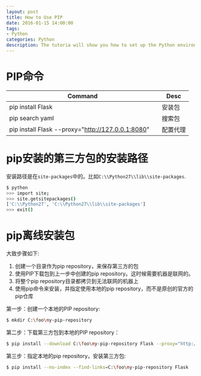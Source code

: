 ```yaml
---
layout: post
title: How to Use PIP
date: 2016-01-15 14:00:00
tags:
- Python
categories: Python
description: The tutoria will show you how to set up the Python environment.
---
```


# PIP命令

|                    Command                            |                 Desc                |
| ----------------------------------------------------- | ----------------------------------- |
| pip install Flask                                     | 安装包                               |
| pip search yaml                                       | 搜索包                               |
| pip install Flask --proxy="http://127.0.0.1:8080"     | 配置代理                             | 


# pip安装的第三方包的安装路径
安装路径是在`site-packages`中的。比如`C:\\Python27\\lib\\site-packages`.    
```bash
$ python
>>> import site;
>>> site.getsitepackages()
['C:\\Python27', 'C:\\Python27\\lib\\site-packages']
>>> exit()
```

# pip离线安装包
大致步骤如下:
1. 创建一个目录作为pip repository，来保存第三方的包
2. 使用PIP下载包到上一步中创建的pip repository。这时候需要机器是联网的。
3. 将整个pip repository目录都拷贝到无法联网的机器上
4. 使用pip命令来安装，并指定使用本地的pip repository，而不是原创的官方的pip仓库

第一步：创建一个本地的PIP repository:
```bash    
$ mkdir C:\foo\my-pip-repository
```
第二步：下载第三方包到本地的PIP repository：
```bash   
$ pip install --download C:\foo\my-pip-repository Flask --proxy="http://127.0.0.1:8080"
```
第三步：指定本地的pip repository，安装第三方包:
```bash    
$ pip install --no-index --find-links=C:\foo\my-pip-repository Flask
```

